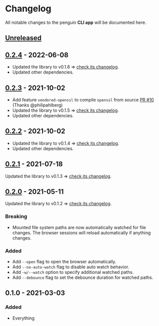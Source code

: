 # Changelog

All notable changes to the penguin **CLI app** will be documented here.


## [Unreleased]


## [0.2.4] - 2022-06-08

- Updated the library to v0.1.6 ⇒ [check its changelog](../lib/CHANGELOG.md#016---2022-06-08).
- Updated other dependencies.

## [0.2.3] - 2021-10-02

- Add feature `vendored-openssl` to compile `openssl` from source
  [PR #10](https://github.com/LukasKalbertodt/penguin/pull/10) (Thanks @philipahlberg)
- Updated the library to v0.1.5 ⇒ [check its changelog](../lib/CHANGELOG.md#014---2021-09-02).
- Updated other dependencies.

## [0.2.2] - 2021-10-02

- Updated the library to v0.1.4 ⇒ [check its changelog](../lib/CHANGELOG.md#014---2021-09-02).
- Updated other dependencies.


## [0.2.1] - 2021-07-18

Updated the library to v0.1.3 ⇒ [check its changelog](../lib/CHANGELOG.md#013---2021-07-18).


## [0.2.0] - 2021-05-11

Updated the library to v0.1.2 ⇒ [check its changelog](../lib/CHANGELOG.md#012---2021-05-10).

### Breaking
- Mounted file system paths are now automatically watched for file changes. The
  browser sessions will reload automatically if anything changes.

### Added
- Add `--open` flag to open the browser automatically.
- Add `--no-auto-watch` flag to disable auto watch behavior.
- Add `-w/--watch` option to specify additional watched paths.
- Add `--debounce` flag to set the debounce duration for watched paths.


## 0.1.0 - 2021-03-03
### Added
- Everything


[Unreleased]: https://github.com/LukasKalbertodt/penguin/compare/app-v0.2.4...HEAD
[0.2.4]: https://github.com/LukasKalbertodt/penguin/compare/app-v0.2.3...app-v0.2.4
[0.2.3]: https://github.com/LukasKalbertodt/penguin/compare/app-v0.2.2...app-v0.2.3
[0.2.2]: https://github.com/LukasKalbertodt/penguin/compare/app-v0.2.1...app-v0.2.2
[0.2.1]: https://github.com/LukasKalbertodt/penguin/compare/app-v0.2.0...app-v0.2.1
[0.2.0]: https://github.com/LukasKalbertodt/penguin/compare/app-v0.1.0...app-v0.2.0
